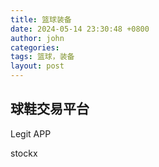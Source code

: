 ```yaml
---
title: 篮球装备
date: 2024-05-14 23:30:48 +0800
author: john
categories: 
tags: 篮球，装备
layout: post
---
```



## 球鞋交易平台

Legit APP

stockx
